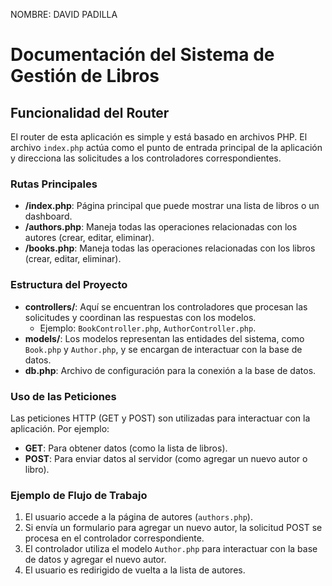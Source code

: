NOMBRE: DAVID PADILLA

# Documentación del Sistema de Gestión de Libros

## Funcionalidad del Router

El router de esta aplicación es simple y está basado en archivos PHP. El archivo `index.php` actúa como el punto de entrada principal de la aplicación y direcciona las solicitudes a los controladores correspondientes.

### Rutas Principales

- **/index.php**: Página principal que puede mostrar una lista de libros o un dashboard.
- **/authors.php**: Maneja todas las operaciones relacionadas con los autores (crear, editar, eliminar).
- **/books.php**: Maneja todas las operaciones relacionadas con los libros (crear, editar, eliminar).

### Estructura del Proyecto

- **controllers/**: Aquí se encuentran los controladores que procesan las solicitudes y coordinan las respuestas con los modelos.
  - Ejemplo: `BookController.php`, `AuthorController.php`.
- **models/**: Los modelos representan las entidades del sistema, como `Book.php` y `Author.php`, y se encargan de interactuar con la base de datos.
- **db.php**: Archivo de configuración para la conexión a la base de datos.

### Uso de las Peticiones

Las peticiones HTTP (GET y POST) son utilizadas para interactuar con la aplicación. Por ejemplo:

- **GET**: Para obtener datos (como la lista de libros).
- **POST**: Para enviar datos al servidor (como agregar un nuevo autor o libro).

### Ejemplo de Flujo de Trabajo

1. El usuario accede a la página de autores (`authors.php`).
2. Si envía un formulario para agregar un nuevo autor, la solicitud POST se procesa en el controlador correspondiente.
3. El controlador utiliza el modelo `Author.php` para interactuar con la base de datos y agregar el nuevo autor.
4. El usuario es redirigido de vuelta a la lista de autores.
